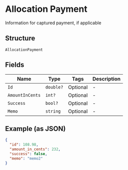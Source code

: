 
# Allocation Payment

Information for captured payment, if applicable

## Structure

`AllocationPayment`

## Fields

| Name | Type | Tags | Description |
|  --- | --- | --- | --- |
| `Id` | `double?` | Optional | - |
| `AmountInCents` | `int?` | Optional | - |
| `Success` | `bool?` | Optional | - |
| `Memo` | `string` | Optional | - |

## Example (as JSON)

```json
{
  "id": 108.98,
  "amount_in_cents": 232,
  "success": false,
  "memo": "memo2"
}
```

